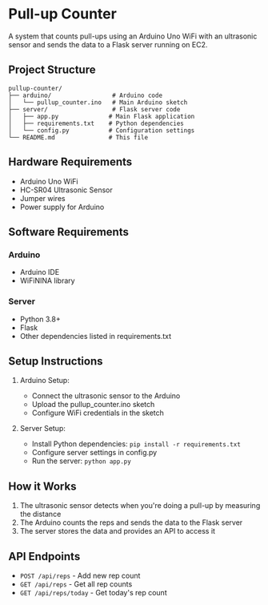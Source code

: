 # Pull-up Counter

A system that counts pull-ups using an Arduino Uno WiFi with an ultrasonic sensor and sends the data to a Flask server running on EC2.

## Project Structure

```
pullup-counter/
├── arduino/                 # Arduino code
│   └── pullup_counter.ino   # Main Arduino sketch
├── server/                  # Flask server code
│   ├── app.py              # Main Flask application
│   ├── requirements.txt    # Python dependencies
│   └── config.py           # Configuration settings
└── README.md               # This file
```

## Hardware Requirements

- Arduino Uno WiFi
- HC-SR04 Ultrasonic Sensor
- Jumper wires
- Power supply for Arduino

## Software Requirements

### Arduino
- Arduino IDE
- WiFiNINA library

### Server
- Python 3.8+
- Flask
- Other dependencies listed in requirements.txt

## Setup Instructions

1. Arduino Setup:
   - Connect the ultrasonic sensor to the Arduino
   - Upload the pullup_counter.ino sketch
   - Configure WiFi credentials in the sketch

2. Server Setup:
   - Install Python dependencies: `pip install -r requirements.txt`
   - Configure server settings in config.py
   - Run the server: `python app.py`

## How it Works

1. The ultrasonic sensor detects when you're doing a pull-up by measuring the distance
2. The Arduino counts the reps and sends the data to the Flask server
3. The server stores the data and provides an API to access it

## API Endpoints

- `POST /api/reps` - Add new rep count
- `GET /api/reps` - Get all rep counts
- `GET /api/reps/today` - Get today's rep count